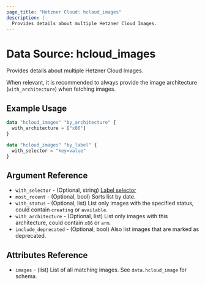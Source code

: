 ```yaml
---
page_title: "Hetzner Cloud: hcloud_images"
description: |-
  Provides details about multiple Hetzner Cloud Images.
---
```


# Data Source: hcloud_images

Provides details about multiple Hetzner Cloud Images.

When relevant, it is recommended to always provide the image architecture
(`with_architecture`) when fetching images.

## Example Usage

```terraform
data "hcloud_images" "by_architecture" {
  with_architecture = ["x86"]
}

data "hcloud_images" "by_label" {
  with_selector = "key=value"
}
```

## Argument Reference

- `with_selector` - (Optional, string) [Label selector](https://docs.hetzner.cloud/reference/cloud#label-selector)
- `most_recent` - (Optional, bool) Sorts list by date.
- `with_status` - (Optional, list) List only images with the specified status, could contain `creating` or `available`.
- `with_architecture` - (Optional, list) List only images with this architecture, could contain `x86` or `arm`.
- `include_deprecated` - (Optional, bool) Also list images that are marked as deprecated.

## Attributes Reference

- `images` - (list) List of all matching images. See `data.hcloud_image` for schema.
